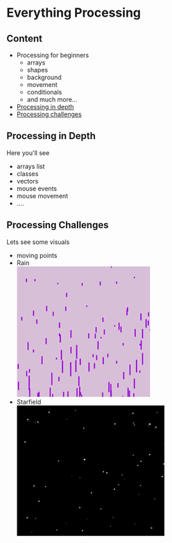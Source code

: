 # Everything Processing 

## Content 
<ul>
	<li>Processing for beginners
		<ul>
			<li>arrays</li>
			<li>shapes</li>
			<li>background</li>
			<li>movement</li>
			<li>conditionals</li>
			<li>and much more...</li>
		</ul>
	</li>
	<li><a href="#depth">Processing in depth</a></li>
	<li><a href="#challenge">Processing challenges</a></li>
</ul>

## Processing in Depth 

<p id="depth">Here you'll see<br></p>
<ul>
	<li>arrays list</li>
	<li>classes</li>
	<li>vectors</li>
	<li>mouse events</li>
	<li>mouse movement</li>
	<li>....</li>
</ul>

## Processing Challenges

<p id="challenge">Lets see some visuals<br></p>
<ul>
	<li>moving points</li>
	<li>Rain<br><img src="./results/rain.png" height="300"></li>
	<li>Starfield<br><img src="./results/star.png" height="300"></li>
</ul>